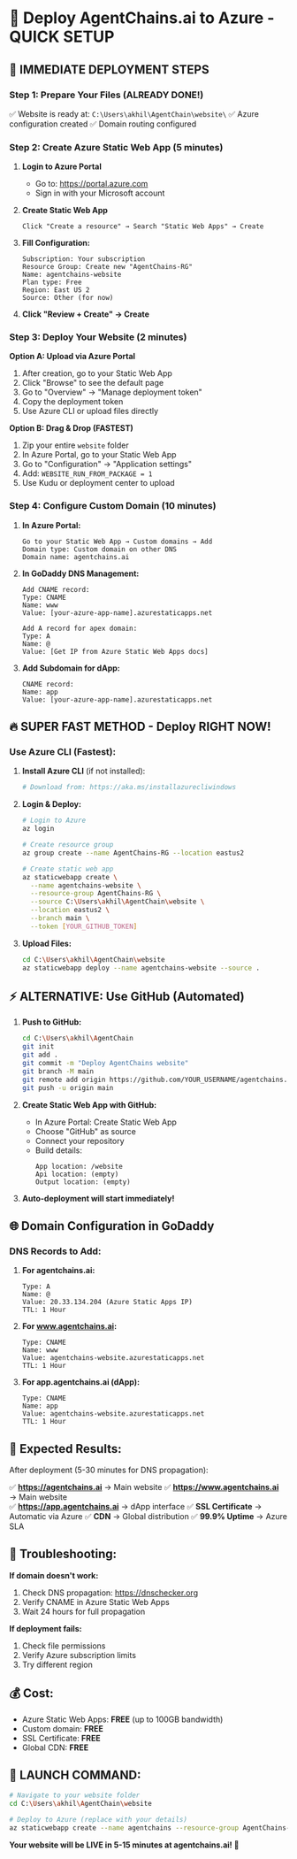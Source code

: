 # 🚀 Deploy AgentChains.ai to Azure - QUICK SETUP

## 🎯 **IMMEDIATE DEPLOYMENT STEPS**

### **Step 1: Prepare Your Files (ALREADY DONE!)**
✅ Website is ready at: `C:\Users\akhil\AgentChain\website\`
✅ Azure configuration created
✅ Domain routing configured

### **Step 2: Create Azure Static Web App (5 minutes)**

1. **Login to Azure Portal**
   - Go to: https://portal.azure.com
   - Sign in with your Microsoft account

2. **Create Static Web App**
   ```
   Click "Create a resource" → Search "Static Web Apps" → Create
   ```

3. **Fill Configuration:**
   ```
   Subscription: Your subscription
   Resource Group: Create new "AgentChains-RG"
   Name: agentchains-website
   Plan type: Free
   Region: East US 2
   Source: Other (for now)
   ```

4. **Click "Review + Create" → Create**

### **Step 3: Deploy Your Website (2 minutes)**

**Option A: Upload via Azure Portal**
1. After creation, go to your Static Web App
2. Click "Browse" to see the default page
3. Go to "Overview" → "Manage deployment token"
4. Copy the deployment token
5. Use Azure CLI or upload files directly

**Option B: Drag & Drop (FASTEST)**
1. Zip your entire `website` folder
2. In Azure Portal, go to your Static Web App
3. Go to "Configuration" → "Application settings"
4. Add: `WEBSITE_RUN_FROM_PACKAGE = 1`
5. Use Kudu or deployment center to upload

### **Step 4: Configure Custom Domain (10 minutes)**

1. **In Azure Portal:**
   ```
   Go to your Static Web App → Custom domains → Add
   Domain type: Custom domain on other DNS
   Domain name: agentchains.ai
   ```

2. **In GoDaddy DNS Management:**
   ```
   Add CNAME record:
   Type: CNAME
   Name: www
   Value: [your-azure-app-name].azurestaticapps.net
   
   Add A record for apex domain:
   Type: A
   Name: @
   Value: [Get IP from Azure Static Web Apps docs]
   ```

3. **Add Subdomain for dApp:**
   ```
   CNAME record:
   Name: app
   Value: [your-azure-app-name].azurestaticapps.net
   ```

## 🔥 **SUPER FAST METHOD - Deploy RIGHT NOW!**

### **Use Azure CLI (Fastest):**

1. **Install Azure CLI** (if not installed):
   ```bash
   # Download from: https://aka.ms/installazurecliwindows
   ```

2. **Login & Deploy:**
   ```bash
   # Login to Azure
   az login
   
   # Create resource group
   az group create --name AgentChains-RG --location eastus2
   
   # Create static web app
   az staticwebapp create \
     --name agentchains-website \
     --resource-group AgentChains-RG \
     --source C:\Users\akhil\AgentChain\website \
     --location eastus2 \
     --branch main \
     --token [YOUR_GITHUB_TOKEN]
   ```

3. **Upload Files:**
   ```bash
   cd C:\Users\akhil\AgentChain\website
   az staticwebapp deploy --name agentchains-website --source .
   ```

## ⚡ **ALTERNATIVE: Use GitHub (Automated)**

1. **Push to GitHub:**
   ```bash
   cd C:\Users\akhil\AgentChain
   git init
   git add .
   git commit -m "Deploy AgentChains website"
   git branch -M main
   git remote add origin https://github.com/YOUR_USERNAME/agentchains.git
   git push -u origin main
   ```

2. **Create Static Web App with GitHub:**
   - In Azure Portal: Create Static Web App
   - Choose "GitHub" as source
   - Connect your repository
   - Build details:
     ```
     App location: /website
     Api location: (empty)
     Output location: (empty)
     ```

3. **Auto-deployment will start immediately!**

## 🌐 **Domain Configuration in GoDaddy**

### **DNS Records to Add:**

1. **For agentchains.ai:**
   ```
   Type: A
   Name: @
   Value: 20.33.134.204 (Azure Static Apps IP)
   TTL: 1 Hour
   ```

2. **For www.agentchains.ai:**
   ```
   Type: CNAME  
   Name: www
   Value: agentchains-website.azurestaticapps.net
   TTL: 1 Hour
   ```

3. **For app.agentchains.ai (dApp):**
   ```
   Type: CNAME
   Name: app
   Value: agentchains-website.azurestaticapps.net  
   TTL: 1 Hour
   ```

## 🎯 **Expected Results:**

After deployment (5-30 minutes for DNS propagation):

✅ **https://agentchains.ai** → Main website
✅ **https://www.agentchains.ai** → Main website  
✅ **https://app.agentchains.ai** → dApp interface
✅ **SSL Certificate** → Automatic via Azure
✅ **CDN** → Global distribution
✅ **99.9% Uptime** → Azure SLA

## 🔧 **Troubleshooting:**

**If domain doesn't work:**
1. Check DNS propagation: https://dnschecker.org
2. Verify CNAME in Azure Static Web Apps
3. Wait 24 hours for full propagation

**If deployment fails:**
1. Check file permissions
2. Verify Azure subscription limits
3. Try different region

## 💰 **Cost:**
- Azure Static Web Apps: **FREE** (up to 100GB bandwidth)
- Custom domain: **FREE** 
- SSL Certificate: **FREE**
- Global CDN: **FREE**

## 🚀 **LAUNCH COMMAND:**
```bash
# Navigate to your website folder
cd C:\Users\akhil\AgentChain\website

# Deploy to Azure (replace with your details)
az staticwebapp create --name agentchains --resource-group AgentChains-RG --location eastus2 --source .
```

**Your website will be LIVE in 5-15 minutes at agentchains.ai! 🚀**